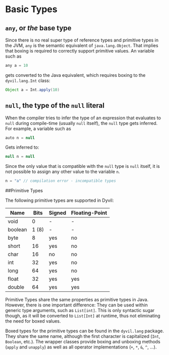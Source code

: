 # Basic Types

## `any`, or *the* base type

Since there is no real super type of reference types and primitive types in the JVM, `any` is the semantic equivalent of `java.lang.Object`. That implies that boxing is required to correctly support primitive values. An variable such as

```java
any a = 10
```

gets converted to the Java equivalent, which requires boxing to the `dyvil.lang.Int` class:

```java
Object a = Int.apply(10)
```

## `null`, the type of the `null` literal

When the compiler tries to infer the type of an expression that evaluates to `null` during compile-time (usually `null` itself), the `null` type gets inferred. For example, a variable such as

```java
auto n = null
```

Gets inferred to:

```java
null n = null
```

Since the only value that is compatible with the `null` type is `null` itself, it is not possible to assign any other value to the variable `n`.

```java
n = "a" // compilation error - incompatible types
```

##Primitive Types

The following primitive types are supported in Dyvil:

| Name    | Bits  | Signed | Floating-Point |
|---------|-------|--------|----------------|
| void    | 0     | -      | -              |
| boolean | 1 (8) | -      | -              |
| byte    | 8     | yes    | no             |
| short   | 16    | yes    | no             |
| char    | 16    | no     | no             |
| int     | 32    | yes    | no             |
| long    | 64    | yes    | no             |
| float   | 32    | yes    | yes            |
| double  | 64    | yes    | yes            |

Primitive Types share the same properties as primitive types in Java. However, there is one important difference: They can be used within generic type arguments, such as `List[int]`. This is only syntactic sugar though, as it will be converted to `List[Int]` at runtime, thus not eliminating the need for boxed values.

Boxed types for the primitive types can be found in the `dyvil.lang` package. They share the same name, although the first character is capitalized (`Int`, `Boolean`, etc.). The wrapper classes provide boxing and unboxing methods (`apply` and `unapply`) as well as all operator implementations (`+`, `*`, `&`, `^`, ...).
